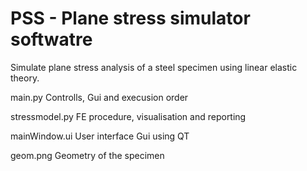 # PSS - Plane stress simulator softwatre
Simulate plane stress analysis of a steel specimen using linear elastic theory.

main.py
Controlls, Gui and execusion order

stressmodel.py
FE procedure, visualisation and reporting

mainWindow.ui
User interface Gui using QT

geom.png
Geometry of the specimen
